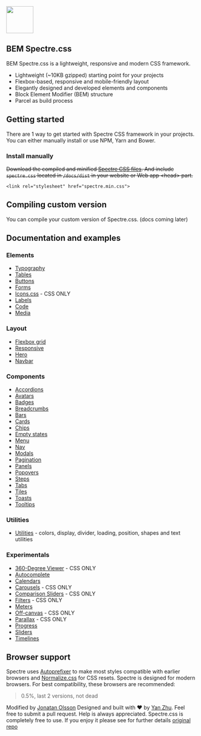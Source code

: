 <a href="spectre">
  <img src="spectre/img/spectre-logo.svg" width="72" height="72">
</a>

## BEM Spectre.css

BEM Spectre.css is a lightweight, responsive and modern CSS framework.

- Lightweight (~10KB gzipped) starting point for your projects
- Flexbox-based, responsive and mobile-friendly layout
- Elegantly designed and developed elements and components
- Block Element Modifier (BEM) structure
- Parcel as build process

## Getting started

There are 1 way to get started with Spectre CSS framework in your projects. You can either manually install or use NPM, Yarn and Bower.

### Install manually
~~Download the compiled and minified [Spectre CSS files](https://github.com/picturepan2/spectre/tree/master/docs/dist). And include `spectre.css` located in `/docs/dist` in your website or Web app &lt;head&gt; part.~~

`<link rel="stylesheet" href="spectre.min.css">`

## Compiling custom version

You can compile your custom version of Spectre.css. (docs coming later)

## Documentation and examples

### Elements

- [Typography](spectre/elements/typography.html)
- [Tables](spectre/elements/tables.html)
- [Buttons](spectre/elements/buttons.html)
- [Forms](spectre/elements/forms.html)
- [Icons.css](icons.css) - CSS ONLY
- [Labels](spectre/elements/labels.html)
- [Code](spectre/elements/code.html)
- [Media](spectre/elements/media.html)

### Layout
- [Flexbox grid](spectre/layout/grid.html) 
- [Responsive](spectre/layout/responsive.html)
- [Hero](spectre/layout/hero.html)
- [Navbar](spectre/layout/navbar.html)

### Components
- [Accordions](spectre/components/accordions.html)
- [Avatars](spectre/components/avatars.html)
- [Badges](spectre/components/badges.html)
- [Breadcrumbs](spectre/components/breadcrumbs.html)
- [Bars](spectre/components/bars.html)
- [Cards](spectre/components/cards.html)
- [Chips](spectre/components/chips.html)
- [Empty states](spectre/components/empty.html)
- [Menu](spectre/components/menu.html)
- [Nav](spectre/components/nav.html)
- [Modals](spectre/components/modals.html)
- [Pagination](spectre/components/pagination.html)
- [Panels](spectre/components/panels.html)
- [Popovers](spectre/components/popovers.html)
- [Steps](spectre/components/steps.html)
- [Tabs](spectre/components/tabs.html)
- [Tiles](spectre/components/tiles.html)
- [Toasts](spectre/components/toasts.html)
- [Tooltips](spectre/components/tooltips.html)

### Utilities

- [Utilities](spectre/utilities.html) - colors, display, divider, loading, position, shapes and text utilities

### Experimentals
- [360-Degree Viewer](spectre/experimentals/viewer-360.html) - CSS ONLY
- [Autocomplete](spectre/experimentals/autocomplete.html)
- [Calendars](spectre/experimentals/calendars.html)
- [Carousels](spectre/experimentals/carousels.html) - CSS ONLY
- [Comparison Sliders](spectre/experimentals/comparison.html) - CSS ONLY
- [Filters](spectre/experimentals/filters.html) - CSS ONLY
- [Meters](spectre/experimentals/meters.html)
- [Off-canvas](spectre/experimentals/off-canvas.html) - CSS ONLY
- [Parallax](spectre/experimentals/parallax.html) - CSS ONLY
- [Progress](spectre/experimentals/progress.html)
- [Sliders](spectre/experimentals/sliders.html)
- [Timelines](spectre/experimentals/timelines.html)

## Browser support
Spectre uses [Autoprefixer](https://github.com/postcss/autoprefixer) to make most styles compatible with earlier browsers and [Normalize.css](https://necolas.github.io/normalize.css/) for CSS resets. Spectre is designed for modern browsers. For best compatibility, these browsers are recommended:

> 0.5%, last 2 versions, not dead

Modified by [Jonatan Olsson](https://jonatanolsson.se) Designed and built with ♥ by [Yan Zhu](https://twitter.com/picturepan2). Feel free to submit a pull request. Help is always appreciated.
Spectre.css is completely free to use. If you enjoy it please see for further details [original repo](spectre/)
